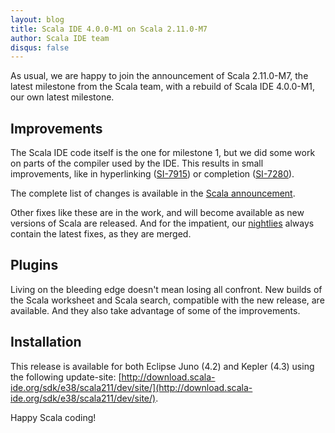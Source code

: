 ```yaml
---
layout: blog
title: Scala IDE 4.0.0-M1 on Scala 2.11.0-M7
author: Scala IDE team
disqus: false
---
```


As usual, we are happy to join the announcement of Scala 2.11.0-M7, the latest milestone from the Scala team, with a rebuild of Scala IDE 4.0.0-M1, our own latest milestone.

## Improvements

The Scala IDE code itself is the one for milestone 1, but we did some work on parts of the compiler used by the IDE. This results in small improvements, like in hyperlinking ([SI-7915]) or completion ([SI-7280]). 

The complete list of changes is available in the [Scala announcement][scala-changelog].

Other fixes like these are in the work, and will become available as new versions of Scala are released. And for the impatient, our [nightlies] always contain the latest fixes, as they are merged.

## Plugins

Living on the bleeding edge doesn't mean losing all confront. New builds of the Scala worksheet and Scala search, compatible with the new release, are available. And they also take advantage of some of the improvements.

## Installation

This release is available for both Eclipse Juno (4.2) and Kepler (4.3) using the following update-site: [http://download.scala-ide.org/sdk/e38/scala211/dev/site/](http://download.scala-ide.org/sdk/e38/scala211/dev/site/).

Happy Scala coding!

[SI-7915]: https://issues.scala-lang.org/browse/SI-7915
[SI-7280]: https://issues.scala-lang.org/browse/SI-7280
[scala-changelog]: http://www.scala-lang.org/news/2013/11/27/release-notes-v2.11.0-M7.html
[nightlies]: /download/nightly.html
